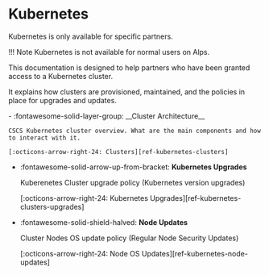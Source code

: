 # Kubernetes

Kubernetes is only available for specific partners. 

!!! Note
    Kubernetes is not available for normal users on Alps.

This documentation is designed to help partners who have been granted access to a Kubernetes cluster. 

It explains how clusters are provisioned, maintained, and the policies in place for upgrades and updates.



<div class="grid cards" markdown>
-   :fontawesome-solid-layer-group: __Cluster Architecture__

    CSCS Kubernetes cluster overview. What are the main components and how to interact with it. 

    [:octicons-arrow-right-24: Clusters][ref-kubernetes-clusters]

-   :fontawesome-solid-arrow-up-from-bracket: __Kubernetes Upgrades__

    Kuberenetes Cluster upgrade policy (Kubernetes version upgrades)

    [:octicons-arrow-right-24: Kubernetes Upgrades][ref-kubernetes-clusters-upgrades]

-   :fontawesome-solid-shield-halved: __Node Updates__

    Cluster Nodes OS update policy (Regular Node Security Updates)

    [:octicons-arrow-right-24: Node OS Updates][ref-kubernetes-node-updates]

</div>

